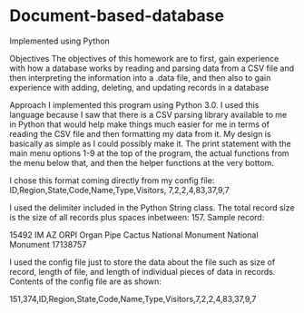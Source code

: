 # Document-based-database
Implemented using Python

Objectives
The objectives of this homework are to first, gain experience with how a database works by reading and parsing data from a CSV file and then interpreting the information into a .data file, and then also to gain experience with adding, deleting, and updating records in a database

Approach
I implemented this program using Python 3.0. I used this language because I saw that there is a CSV parsing library available to me in Python that would help make things much easier for me in terms of reading the CSV file and then formatting my data from it. My design is basically as simple as I could possibly make it. The print statement with the main menu options 1-9 at the top of the program, the actual functions from the menu below that, and then the helper functions at the very bottom.

I chose this format coming directly from my config file:
ID,Region,State,Code,Name,Type,Visitors,
7,2,2,4,83,37,9,7

I used the delimiter included in the Python String class. The total record size is the size of all records plus spaces inbetween: 157. Sample record:

15492   IM AZ ORPI Organ Pipe Cactus National Monument    National Monument    17138757

I used the config file just to store the data about the file such as size of record, length of file, and length of individual pieces of data in records. Contents of the config file are as shown:

151,374,ID,Region,State,Code,Name,Type,Visitors,7,2,2,4,83,37,9,7
